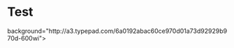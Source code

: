 # Test
<!DOCTYPE html>
<html>
background="http://a3.typepad.com/6a0192abac60ce970d01a73d92929b970d-600wi">

<p><a href="http://a3.typepad.com/6a0192abac60ce970d01a73d92929b970d-600wi">

</body>
</html>
